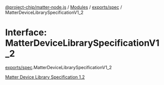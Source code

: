[@project-chip/matter-node.js](../README.md) / [Modules](../modules.md) / [exports/spec](../modules/exports_spec.md) / MatterDeviceLibrarySpecificationV1\_2

# Interface: MatterDeviceLibrarySpecificationV1\_2

[exports/spec](../modules/exports_spec.md).MatterDeviceLibrarySpecificationV1_2

[Matter Device Library Specification 1.2](https://csa-iot.org/developer-resource/specifications-download-request/)
